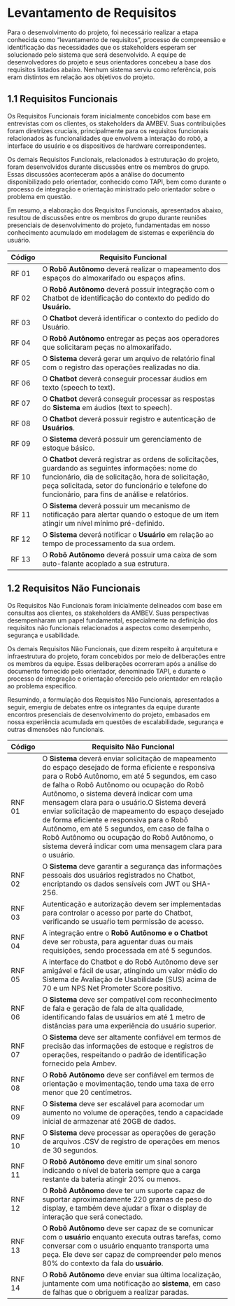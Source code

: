 # Levantamento de Requisitos

Para o desenvolvimento do projeto, foi necessário realizar a etapa conhecida como “levantamento de requisitos”, processo de compreensão e identificação das necessidades que os stakeholders esperam ser solucionado pelo sistema que será desenvolvido. A equipe de desenvolvedores do projeto e seus orientadores concebeu a base dos requisitos listados abaixo. Nenhum sistema serviu como referência, pois eram distintos em relação aos objetivos do projeto.

## 1.1 Requisitos Funcionais

Os Requisitos Funcionais foram inicialmente concebidos com base em entrevistas com os clientes, os stakeholders da AMBEV. Suas contribuições foram diretrizes cruciais, principalmente para os requisitos funcionais relacionados às funcionalidades que envolvem a interação do robô, a interface do usuário e os dispositivos de hardware correspondentes.

Os demais Requisitos Funcionais, relacionados à estruturação do projeto, foram desenvolvidos durante discussões entre os membros do grupo. Essas discussões aconteceram após a análise do documento disponibilizado pelo orientador, conhecido como TAPI, bem como durante o processo de integração e orientação ministrado pelo orientador sobre o problema em questão.

Em resumo, a elaboração dos Requisitos Funcionais, apresentados abaixo, resultou de discussões entre os membros do grupo durante reuniões presenciais de desenvolvimento do projeto, fundamentadas em nosso conhecimento acumulado em modelagem de sistemas e experiência do usuário.

| **Código** | **Requisito Funcional**                                                                                                                                                                                                                                                       |
| ----------------- | ----------------------------------------------------------------------------------------------------------------------------------------------------------------------------------------------------------------------------------------------------------------------------------- |
| RF 01             | O **Robô Autônomo** deverá realizar o mapeamento dos espaços do almoxarifado ou espaços afins.                                                                                                                                                                            |
| RF 02             | O **Robô Autônomo** deverá possuir integração com o Chatbot de identificação do contexto do pedido do **Usuário.**                                                                                                                                               |
| RF 03             | O **Chatbot** deverá identificar o contexto do pedido do Usuário.                                                                                                                                                                                                            |
| RF 04             | O **Robô Autônomo** entregar as peças aos operadores que solicitaram peças no almoxarifado.                                                                                                                                                                               |
| RF 05             | O **Sistema** deverá gerar um arquivo de relatório final com o registro das operações realizadas no dia.                                                                                                                                                                   |
| RF 06             | O **Chatbot** deverá conseguir processar áudios em texto (speech to text).                                                                                                                                                                                                  |
| RF 07             | O **Chatbot** deverá conseguir processar as respostas do **Sistema** em áudios (text to speech).                                                                                                                                                                       |
| RF 08             | O **Chatbot** deverá possuir registro e autenticação de **Usuários**.                                                                                                                                                                                                |
| RF 09             | O **Sistema** deverá possuir um gerenciamento de estoque básico.                                                                                                                                                                                                             |
| RF 10             | O **Chatbot** deverá registrar as ordens de solicitações, guardando as seguintes informações: nome do funcionário, dia de solicitação, hora de solicitação, peça solicitada, setor do funcionário e telefone do funcionário, para fins de análise e relatórios. |
| RF 11             | O **Sistema** deverá possuir um mecanismo de notificação para alertar quando o estoque de um item atingir um nível mínimo pré-definido.                                                                                                                                  |
| RF 12             | O **Sistema** deverá notificar o **Usuário** em relação ao tempo de processamento da sua ordem.                                                                                                                                                                     |
| RF 13             | O **Robô Autônomo** deverá possuir uma caixa de som auto-falante acoplado a sua estrutura.                                                                                                                                                                                  |

## 1.2 Requisitos Não Funcionais

Os Requisitos Não Funcionais foram inicialmente delineados com base em consultas aos clientes, os stakeholders da AMBEV. Suas perspectivas desempenharam um papel fundamental, especialmente na definição dos requisitos não funcionais relacionados a aspectos como desempenho, segurança e usabilidade.

Os demais Requisitos Não Funcionais, que dizem respeito à arquitetura e infraestrutura do projeto, foram concebidos por meio de deliberações entre os membros da equipe. Essas deliberações ocorreram após a análise do documento fornecido pelo orientador, denominado TAPI, e durante o processo de integração e orientação oferecido pelo orientador em relação ao problema específico.

Resumindo, a formulação dos Requisitos Não Funcionais, apresentados a seguir, emergiu de debates entre os integrantes da equipe durante encontros presenciais de desenvolvimento do projeto, embasados em nossa experiência acumulada em questões de escalabilidade, segurança e outras dimensões não funcionais.

| **Código** | **Requisito Não Funcional**                                                                                                                                                                                                                                           |
| ----------------- | ---------------------------------------------------------------------------------------------------------------------------------------------------------------------------------------------------------------------------------------------------------------------------- |
| RNF 01            | O **Sistema** deverá enviar solicitação de mapeamento do espaço desejado de forma eficiente e responsiva para o Robô Autônomo, em até 5 segundos, em caso de falha o Robô Autônomo ou ocupação do Robô Autônomo, o sistema deverá indicar com uma mensagem clara para o usuário.O Sistema deverá enviar solicitação de mapeamento do espaço desejado de forma eficiente e responsiva para o Robô Autônomo, em até 5 segundos, em caso de falha o Robô Autônomo ou ocupação do Robô Autônomo, o sistema deverá indicar com uma mensagem clara para o usuário.    |
| RNF 02            | O **Sistema** deve garantir a segurança das informações pessoais dos usuários registrados no Chatbot, encriptando os dados sensíveis com JWT ou SHA-256.                                                                                                           |
| RNF 03            | Autenticação e autorização devem ser implementadas para controlar o acesso por parte do Chatbot, verificando se usuaŕio tem permissão de acesso.                                                                                                                       |
| RNF 04            | A integração entre o **Robô Autônomo e o Chatbot** deve ser robusta, para aguentar duas ou mais requisições, sendo processada em até 5 segundos.                                                                                                                 |
| RNF 05            | A interface do Chatbot e do Robô Autônomo deve ser amigável e fácil de usar, atingindo um valor médio do Sistema de Avaliação de Usabilidade (SUS) acima de 70 e um NPS Net Promoter Score positivo.                                                                         |
| RNF 06            | O **Sistema** deve ser compatível com reconhecimento de fala e geração de fala de alta qualidade, identificando falas de usuários em até 1 metro de distâncias para uma experiência do usuário superior.                                                        |
| RNF 07            | O **Sistema** deve ser altamente confiável em termos de precisão das informações de estoque e registros de operações, respeitando o padrão de identificação fornecido pela Ambev.                                                                              |
| RNF 08            | O **Robô Autônomo** deve ser confiável em termos de orientação e movimentação, tendo uma taxa de erro menor que 20 centímetros.                                                                                                                                 |
| RNF 09            | O **Sistema** deve ser escalável para acomodar um aumento no volume de operações, tendo a capacidade inicial de armazenar até 20GB de dados.                                                                                                                        |
| RNF 10            | O **Sistema** deve processar as operações de geração de arquivos .CSV de registro de operações em menos de 30 segundos.                                                                                                                                           |
| RNF 11            | O **Robô Autônomo** deve emitir um sinal sonoro indicando o nível de bateria sempre que a carga restante da bateria atingir 20% ou menos.                                                                                                                                |
| RNF 12            | O **Robô Autônomo** deve ter um suporte capaz de suportar aproximadamente 220 gramas de peso do display, e também deve ajudar a fixar o display de interação que será conectado.                                                                                  |
| RNF 13            | O **Robô Autônomo** deve ser capaz de se comunicar com o **usuário** enquanto executa outras tarefas, como conversar com o usuário enquanto transporta uma peça. Ele deve ser capaz de compreender pelo menos 80% do contexto da fala do **usuário**. |
| RNF 14            | O **Robô Autônomo** deve enviar sua última localização, juntamente com uma notificação ao **sistema**, em caso de falhas que o obriguem a realizar paradas.                                                                                                |
